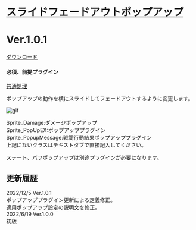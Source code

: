 # [スライドフェードアウトポップアップ](https://raw.githubusercontent.com/nuun888/MZ/master/NUUN_SlideFadeoutPopup.js)
# Ver.1.0.1
[ダウンロード](https://raw.githubusercontent.com/nuun888/MZ/master/NUUN_SlideFadeoutPopup.js)
#### 必須、前提プラグイン
[共通処理](https://github.com/nuun888/MZ/blob/master/README/Base.md)  

ポップアップの動作を横にスライドしてフェードアウトするように変更します。  

![gif](img/SlideFadeoutPopup.gif)  

Sprite_Damage:ダメージポップアップ  
Sprite_PopUpEX:ポップアッププラグイン  
Sprite_PopupMessage:戦闘行動結果ポップアッププラグイン  
上記にないクラスはテキストタブで直接記入してください。  

ステート、バフポップアップは別途プラグインが必要になります。

## 更新履歴
2022/12/5 Ver.1.0.1  
ポップアッププラグイン更新による定義修正。  
適用ポップアップ設定の説明文を修正。  
2022/6/19 Ver.1.0.0  
初版  
